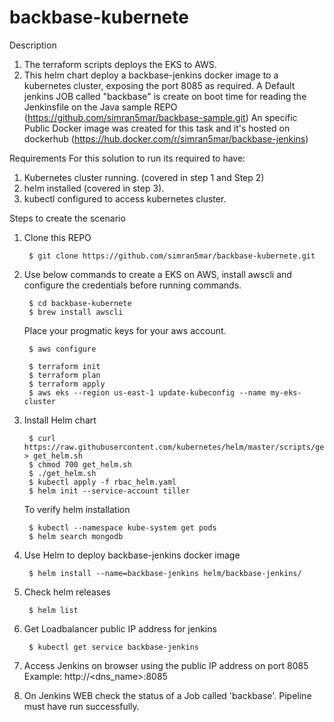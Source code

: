 # backbase-kubernete
Description
1. The terraform scripts deploys the EKS to AWS.
2. This helm chart deploy a backbase-jenkins docker image to a kubernetes cluster, exposing the port 8085 as required.
A Default jenkins JOB called "backbase" is create on boot time for reading the Jenkinsfile on the Java sample REPO (https://github.com/simran5mar/backbase-sample.git)
An specific Public Docker image was created for this task and it's hosted on dockerhub (https://hub.docker.com/r/simran5mar/backbase-jenkins)

Requirements
For this solution to run its required to have:

1. Kubernetes cluster running. (covered in step 1 and Step 2)
2. helm installed (covered in step 3).
3. kubectl configured to access kubernetes cluster.

Steps to create the scenario
1. Clone this REPO

        $ git clone https://github.com/simran5mar/backbase-kubernete.git

2. Use below commands to create a EKS on AWS, install awscli and configure the credentials before running commands.

        $ cd backbase-kubernete
        $ brew install awscli

   Place your progmatic keys for your aws account.
   
        $ aws configure
        
        $ terraform init
        $ terraform plan
        $ terraform apply
        $ aws eks --region us-east-1 update-kubeconfig --name my-eks-cluster

3. Install Helm chart

        $ curl https://raw.githubusercontent.com/kubernetes/helm/master/scripts/get > get_helm.sh
        $ chmod 700 get_helm.sh 
        $ ./get_helm.sh
        $ kubectl apply -f rbac_helm.yaml 
        $ helm init --service-account tiller

   To verify helm installation 

        $ kubectl --namespace kube-system get pods
        $ helm search mongodb

4. Use Helm to deploy backbase-jenkins docker image

        $ helm install --name=backbase-jenkins helm/backbase-jenkins/
5. Check helm releases

        $ helm list
6. Get Loadbalancer public IP address for jenkins

        $ kubectl get service backbase-jenkins
7. Access Jenkins on browser using the public IP address on port 8085 Example: http://<dns_name>:8085

8. On Jenkins WEB check the status of a Job called 'backbase'. Pipeline must have run successfully.
